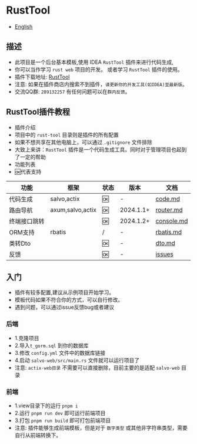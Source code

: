 # RustTool

- [English](README_en.md)

## 描述

- 此项目是一个后台基本模板,使用 IDEA `RustTool` 插件来进行代码生成,
- 你可以当作学习 `rust web` 项目的开发。 或者学习 `RustTool` 插件的使用。
- 插件下载地址: [RustTool](https://plugins.jetbrains.com/plugin/22428-rusttool)
- 注意: 如果在插件商店内搜索不到插件，`请更新你的开发工具(如IDEA)至最新版`。
- 交流QQ群: `289132257` 有任何问题可以在`群内反馈`。

## RustTool插件教程

- 插件介绍
- 项目中的 `rust-tool` 目录则是插件的所有配置
- 如果不想共享在其他电脑上，可以通过 `.gitignore` 文件排除
- 大致上来讲：`RustTool` 插件是一个代码生成工具。同时对于管理项目也起到了一定的帮助
- 功能列表
- 🆗代表支持

| 功能     | 框架               | 状态 | 版本        | 文档                                                                |
|--------|------------------|----|-----------|-------------------------------------------------------------------|
| 代码生成   | salvo,actix      | 🆗 | -         | [code.md](./docs/code.md)                                         |
| 路由导航   | axum,salvo,actix | 🆗 | 2024.1.1+ | [router.md](./docs/router.md)                                     |
| 终端接口跳转 |                  | 🆗 | 2024.1.2+ | [console.md](./docs/console.md)                                   |
| ORM支持  | rbatis           | /  | -         | [rbatis.md](./docs/rbatis.md)                                     |
| 类转Dto  |                  | 🆗 | -         | [dto.md](./docs/dto.md)                                           |
| 反馈     |                  | 🆗 | -         | [issues](https://github.com/licheng1013/rust-tool-example/issues) |

## 入门

- 插件有较多配置,建议从示例项目开始学习。
- 模板代码如果不符合你的方式，可以自行修改。
- 遇到问题，可以通过issue反馈bug或者建议

### 后端

- 1.克隆项目
- 2.导入`t_gorm.sql` 到你的数据库
- 3.修改 `config.yml` 文件中的数据库链接
- 4.启动 `salvo-web/src/main.rs` 文件就可以运行项目了
- 注意: `actix-web目录` 不需要可以直接删除，目前主要的是适配 `salvo-web` 目录

### 前端

- 1.view目录下的运行 `pnpm i`
- 2.运行 `pnpm run dev` 即可运行前端项目
- 3.打包 `pnpm run build` 即可打包前端项目
- 注意: 插件能够生成前端模板，但是对于 `数字类型` 或其他非字符串类型，需要自行从前端转换下。

